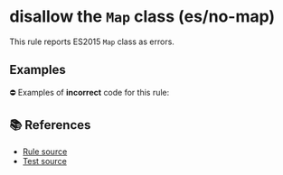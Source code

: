 # disallow the `Map` class (es/no-map)

This rule reports ES2015 `Map` class as errors.

## Examples

⛔ Examples of **incorrect** code for this rule:

<eslint-playground type="bad" code="/*eslint es/no-map: error */
let map = new Map()
" />

## 📚 References

- [Rule source](https://github.com/mysticatea/eslint-plugin-es/blob/v1.4.1/lib/rules/no-map.js)
- [Test source](https://github.com/mysticatea/eslint-plugin-es/blob/v1.4.1/tests/lib/rules/no-map.js)
